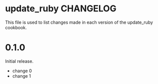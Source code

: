 # update_ruby CHANGELOG

This file is used to list changes made in each version of the update_ruby cookbook.

# 0.1.0

Initial release.

- change 0
- change 1

